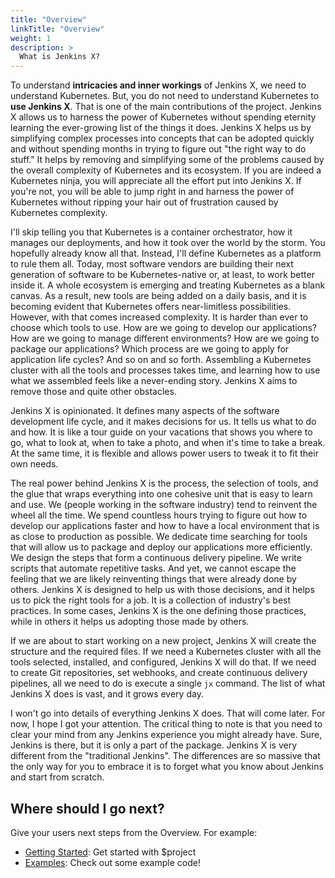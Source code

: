 ```yaml
---
title: "Overview"
linkTitle: "Overview"
weight: 1
description: >
  What is Jenkins X?
---
```


To understand **intricacies and inner workings** of Jenkins X, we need to understand Kubernetes. But, you do not need to understand Kubernetes to **use Jenkins X**. That is one of the main contributions of the project. Jenkins X allows us to harness the power of Kubernetes without spending eternity learning the ever-growing list of the things it does. Jenkins X helps us by simplifying complex processes into concepts that can be adopted quickly and without spending months in trying to figure out "the right way to do stuff." It helps by removing and simplifying some of the problems caused by the overall complexity of Kubernetes and its ecosystem. If you are indeed a Kubernetes ninja, you will appreciate all the effort put into Jenkins X. If you're not, you will be able to jump right in and harness the power of Kubernetes without ripping your hair out of frustration caused by Kubernetes complexity.

I'll skip telling you that Kubernetes is a container orchestrator, how it manages our deployments, and how it took over the world by the storm. You hopefully already know all that. Instead, I'll define Kubernetes as a platform to rule them all. Today, most software vendors are building their next generation of software to be Kubernetes-native or, at least, to work better inside it. A whole ecosystem is emerging and treating Kubernetes as a blank canvas. As a result, new tools are being added on a daily basis, and it is becoming evident that Kubernetes offers near-limitless possibilities. However, with that comes increased complexity. It is harder than ever to choose which tools to use. How are we going to develop our applications? How are we going to manage different environments? How are we going to package our applications? Which process are we going to apply for application life cycles? And so on and so forth. Assembling a Kubernetes cluster with all the tools and processes takes time, and learning how to use what we assembled feels like a never-ending story. Jenkins X aims to remove those and quite other obstacles.

Jenkins X is opinionated. It defines many aspects of the software development life cycle, and it makes decisions for us. It tells us what to do and how. It is like a tour guide on your vacations that shows you where to go, what to look at, when to take a photo, and when it's time to take a break. At the same time, it is flexible and allows power users to tweak it to fit their own needs.

The real power behind Jenkins X is the process, the selection of tools, and the glue that wraps everything into one cohesive unit that is easy to learn and use. We (people working in the software industry) tend to reinvent the wheel all the time. We spend countless hours trying to figure out how to develop our applications faster and how to have a local environment that is as close to production as possible. We dedicate time searching for tools that will allow us to package and deploy our applications more efficiently. We design the steps that form a continuous delivery pipeline. We write scripts that automate repetitive tasks. And yet, we cannot escape the feeling that we are likely reinventing things that were already done by others. Jenkins X is designed to help us with those decisions, and it helps us to pick the right tools for a job. It is a collection of industry's best practices. In some cases, Jenkins X is the one defining those practices, while in others it helps us adopting those made by others.

If we are about to start working on a new project, Jenkins X will create the structure and the required files. If we need a Kubernetes cluster with all the tools selected, installed, and configured, Jenkins X will do that. If we need to create Git repositories, set webhooks, and create continuous delivery pipelines, all we need to do is execute a single `jx` command. The list of what Jenkins X does is vast, and it grows every day.

I won't go into details of everything Jenkins X does. That will come later. For now, I hope I got your attention. The critical thing to note is that you need to clear your mind from any Jenkins experience you might already have. Sure, Jenkins is there, but it is only a part of the package. Jenkins X is very different from the "traditional Jenkins". The differences are so massive that the only way for you to embrace it is to forget what you know about Jenkins and start from scratch.

## Where should I go next?

Give your users next steps from the Overview. For example:

* [Getting Started](/docs/getting-started/): Get started with $project
* [Examples](/examples/): Check out some example code!

